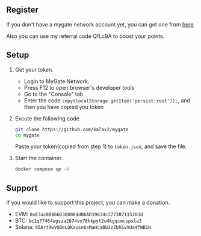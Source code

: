 ## Register

If you don't have a mygate network account yet, you can get one from [here](https://app.mygate.network/login?code=QfLc9A).

Also you can use my referral code QfLc9A to boost your points.

## Setup

1. Get your token.

    - Login to MyGate Network.
    - Press F12 to open browser's developer tools
    - Go to the "Console" tab
    - Enter the code `copy(localStorage.getItem('persist:root'));`, and then you have copied you token

2. Excute the following code

    ```bash
    git clone https://github.com/kalax2/mygate
    cd mygate
    ```

    Paste your token(copied from step 1) to `token.json`, and save the file.

3. Start the container.
    ```bash
    docker compose up -d
    ```

## Support

If you would like to support this project, you can make a donation.

-   EVM: `0xE3ac80866D36D004dB6AD19634c3773071152D3d`
-   BTC: `bc1q77464egsza2874vm78kkpyt2u4kgqcmcvpsla3`
-   Solana: `95Art9wVQBeLQKxvsn6sMaHcaBUJzZbhSvVUa4fWB1H`
